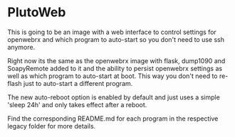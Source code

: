 # PlutoWeb

This is going to be an image with a web interface to control settings for openwebrx and which program to auto-start so you don't need to use ssh anymore.

Right now its the same as the openwebrx image with flask, dump1090 and SoapyRemote added to it and the ability to persist openwebrx settings as well as which program to auto-start at boot.  This way you don't need to re-flash just to auto-start a different program.

The new auto-reboot option is enabled by default and just uses a simple 'sleep 24h' and only takes effect after a reboot.

Find the corresponding README.md for each program in the respective legacy folder for more details.
